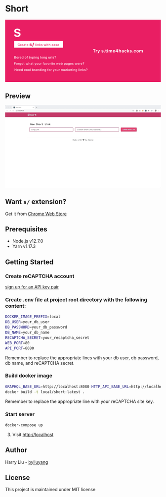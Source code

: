 # Short
![Demo](promo/marquee.png)

## Preview
![Demo](doc/demo.gif)

## Want `s/` extension?
Get it from [Chrome Web Store](https://chrome.google.com/webstore/detail/short/hoobjcdfefnngjeepgjkiojpcicciihc)

## Prerequisites
- Node.js v12.7.0
- Yarn v1.17.3

## Getting Started
### Create reCAPTCHA account
[sign up for an API key pair](http://www.google.com/recaptcha/admin)

### Create .env file at project root directory with the following content:
```bash
DOCKER_IMAGE_PREFIX=local
DB_USER=your_db_user
DB_PASSWORD=your_db_password
DB_NAME=your_db_name
RECAPTCHA_SECRET=your_recaptcha_secret
WEB_PORT=80
API_PORT=8080
```
Remember to replace the appropriate lines with your db user, db password, db name, and reCAPTCHA secret.

### Build docker image
```bash
GRAPHQL_BASE_URL=http://localhost:8080 HTTP_API_BASE_URL=http://localhost RECAPTCHA_SITE_KEY=your_recaptcha_site_key ./bin/build-web-dev docker build -t short:latest .
docker build -t local/short:latest .
```
Remember to replace the appropriate line with your reCAPTCHA site key.

### Start server
```bash
docker-compose up
```

3. Visit [http://localhost](http://localhost)

## Author
Harry Liu - [byliuyang](https://github.com/byliuyang)

## License
This project is maintained under MIT license
